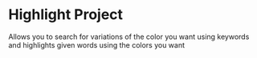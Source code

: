 # Highlight Project
Allows you to search for variations of the color you want using keywords and highlights given words using the colors you want

